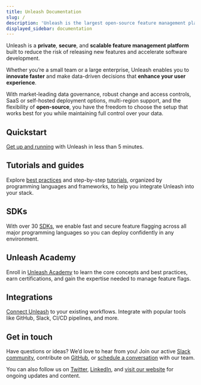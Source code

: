 ```yaml
---
title: Unleash Documentation
slug: /
description: 'Unleash is the largest open-source feature management platform. In our documentation, you’ll find everything from core Unleash concepts and feature flag best practices to detailed SDK and API guides—giving you all the resources you need to get the most out of Unleash.'
displayed_sidebar: documentation
---
```


Unleash is a **private**, **secure**, and **scalable feature management platform** built to reduce the risk of releasing new features and accelerate software development.

Whether you’re a small team or a large enterprise, Unleash enables you to **innovate faster** and make data-driven decisions that **enhance your user experience**.

With market-leading data governance, robust change and access controls, SaaS or self-hosted deployment options, multi-region support, and the flexibility of **open-source**, you have the freedom to choose the setup that works best for you while maintaining full control over your data.

## Quickstart

[Get up and running](/quickstart) with Unleash in less than 5 minutes.

## Tutorials and guides

Explore [best practices](/topics) and step-by-step [tutorials](/feature-flag-tutorials), organized by programming languages and frameworks, to help you integrate Unleash into your stack.

## SDKs

With over 30 [SDKs](/reference/sdks), we enable fast and secure feature flagging across all major programming languages so you can deploy confidently in any environment.

## Unleash Academy

Enroll in [Unleash Academy](/unleash-academy/introduction) to learn the core concepts and best practices, earn certifications, and gain the expertise needed to manage feature flags.

## Integrations

[Connect Unleash](/reference/integrations) to your existing workflows. Integrate with popular tools like GitHub, Slack, CI/CD pipelines, and more.

## Get in touch

Have questions or ideas? We’d love to hear from you! Join our active [Slack community](https://slack.unleash.run/), contribute on [GitHub](https://github.com/orgs/Unleash), or [schedule a conversation](https://www.getunleash.io/plans/enterprise) with our team.

You can also follow us on [Twitter](https://twitter.com/getunleash 'Unleash on Twitter'), [LinkedIn](https://www.linkedin.com/company/getunleash/ 'Unleash on LinkedIn'), and [visit our website](https://getunleash.io/) for ongoing updates and content.


